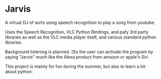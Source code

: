 # Jarvis
A virtual DJ of sorts using speech recognition to play a song from youtube.

Uses the Speech Recognition, VLC Python Bindings, and pafy 3rd party libraries as well as the VLC media player itself, and various standard python libraries.

Background listening is planned. (So the user can activate the program by saying "Jarvis" much like the Alexa product from amazon or apple's Siri.

This project is mainly for fun during the summer, but also to learn a bit about python.
